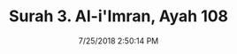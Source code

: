 ---
title       : "Surah 3. Al-i'Imran, Ayah 108"
date        : 7/25/2018 2:50:14 PM
draft       : false
type        : "quran"
layout      : "compare"
BookCode    : "CMP"
SurahNumber : "3"
AyahNumber  : "108"
TotalAyah   : "200"
---